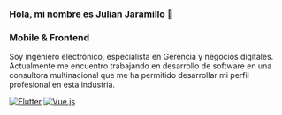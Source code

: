 ### Hola, mi nombre es Julian Jaramillo 👋

### Mobile & Frontend

Soy ingeniero electrónico, especialista en Gerencia y negocios digitales. Actualmente me encuentro trabajando en desarrollo de software en una consultora multinacional que me ha permitido desarrollar mi perfil profesional en esta industria.


[![Flutter](https://img.shields.io/badge/Flutter-02569B?style=for-the-badge&logo=flutter&logoColor=white)]()
[![Vue.js](https://img.shields.io/badge/Vue.js-35495E?style=for-the-badge&logo=vue.js&logoColor=4FC08D)]()

<!--
**JulianSantiago24/JulianSantiago24** is a ✨ _special_ ✨ repository because its `README.md` (this file) appears on your GitHub profile.

 

